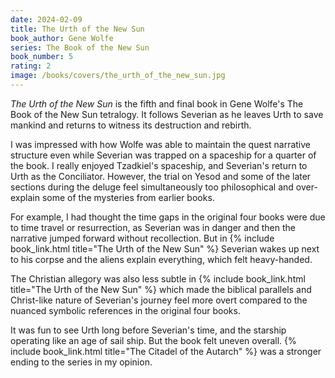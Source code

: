 ```yaml
---
date: 2024-02-09
title: The Urth of the New Sun
book_author: Gene Wolfe
series: The Book of the New Sun
book_number: 5
rating: 2
image: /books/covers/the_urth_of_the_new_sun.jpg
---
```


<cite class="book-title">The Urth of the New Sun</cite> is the fifth and final
book in Gene Wolfe's The Book of the New Sun tetralogy. It follows Severian as
he leaves Urth to save mankind and returns to witness its destruction and
rebirth.

I was impressed with how Wolfe was able to maintain the quest narrative
structure even while Severian was trapped on a spaceship for a quarter of the
book. I really enjoyed Tzadkiel's spaceship, and Severian's return to Urth as
the Conciliator. However, the trial on Yesod and some of the later sections
during the deluge feel simultaneously too philosophical and over-explain some
of the mysteries from earlier books.

For example, I had thought the time gaps in the original four books were due
to time travel or resurrection, as Severian was in danger and then the
narrative jumped forward without recollection. But in {% include
book_link.html title="The Urth of the New Sun" %} Severian wakes up next to
his corpse and the aliens explain everything, which felt heavy-handed.

The Christian allegory was also less subtle in {% include book_link.html
title="The Urth of the New Sun" %} which made the biblical parallels and
Christ-like nature of Severian's journey feel more overt compared to the
nuanced symbolic references in the original four books.

It was fun to see Urth long before Severian's time, and the starship operating
like an age of sail ship. But the book felt uneven overall. {% include
book_link.html title="The Citadel of the Autarch" %} was a stronger ending to
the series in my opinion.
